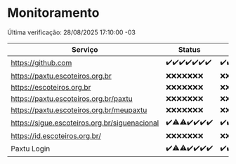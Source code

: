 # Monitoramento

Última verificação: 28/08/2025 17:10:00 -03

|Serviço|Status|Últimas 24h|
|---|---|---|
|https://github.com|<span title="2025-08-21: OK=23">✔️</span><span title="2025-08-22: OK=23">✔️</span><span title="2025-08-23: OK=23">✔️</span><span title="2025-08-24: OK=23">✔️</span><span title="2025-08-25: OK=23">✔️</span><span title="2025-08-26: OK=23">✔️</span><span title="2025-08-27: OK=19">✔️</span>|<span title="27/08/2025 17:10:00 -03 : 200">✔️</span><span title="27/08/2025 18:08:00 -03 : 200">✔️</span><span title="27/08/2025 19:08:00 -03 : 200">✔️</span><span title="27/08/2025 20:08:00 -03 : 200">✔️</span><span title="27/08/2025 21:44:00 -03 : 200">✔️</span><span title="27/08/2025 23:19:00 -03 : 200">✔️</span><span title="28/08/2025 00:28:00 -03 : 200">✔️</span><span title="28/08/2025 01:11:00 -03 : 200">✔️</span><span title="28/08/2025 02:09:00 -03 : 200">✔️</span><span title="28/08/2025 03:14:00 -03 : 200">✔️</span><span title="28/08/2025 04:09:00 -03 : 200">✔️</span><span title="28/08/2025 05:12:00 -03 : 200">✔️</span><span title="28/08/2025 06:10:00 -03 : 200">✔️</span><span title="28/08/2025 07:10:00 -03 : 200">✔️</span><span title="28/08/2025 08:08:00 -03 : 200">✔️</span><span title="28/08/2025 09:17:00 -03 : 200">✔️</span><span title="28/08/2025 10:21:00 -03 : 200">✔️</span><span title="28/08/2025 11:09:00 -03 : 200">✔️</span><span title="28/08/2025 12:09:00 -03 : 200">✔️</span><span title="28/08/2025 13:11:00 -03 : 200">✔️</span><span title="28/08/2025 14:08:00 -03 : 200">✔️</span><span title="28/08/2025 15:13:00 -03 : 200">✔️</span><span title="28/08/2025 16:07:00 -03 : 200">✔️</span><span title="28/08/2025 17:10:00 -03 : 200">✔️</span>|
|https://paxtu.escoteiros.org.br|<span title="2025-08-21: Falhas=23">❌</span><span title="2025-08-22: Falhas=23">❌</span><span title="2025-08-23: Falhas=23">❌</span><span title="2025-08-24: Falhas=23">❌</span><span title="2025-08-25: Falhas=23">❌</span><span title="2025-08-26: Falhas=23">❌</span><span title="2025-08-27: Falhas=19">❌</span>|<span title="27/08/2025 17:10:00 -03 : 403">❌</span><span title="27/08/2025 18:08:00 -03 : 403">❌</span><span title="27/08/2025 19:08:00 -03 : 403">❌</span><span title="27/08/2025 20:08:00 -03 : 403">❌</span><span title="27/08/2025 21:44:00 -03 : 403">❌</span><span title="27/08/2025 23:19:00 -03 : 403">❌</span><span title="28/08/2025 00:28:00 -03 : 403">❌</span><span title="28/08/2025 01:11:00 -03 : 403">❌</span><span title="28/08/2025 02:09:00 -03 : 403">❌</span><span title="28/08/2025 03:14:00 -03 : 403">❌</span><span title="28/08/2025 04:09:00 -03 : 403">❌</span><span title="28/08/2025 05:12:00 -03 : 403">❌</span><span title="28/08/2025 06:10:00 -03 : 403">❌</span><span title="28/08/2025 07:10:00 -03 : 403">❌</span><span title="28/08/2025 08:08:00 -03 : 403">❌</span><span title="28/08/2025 09:17:00 -03 : 403">❌</span><span title="28/08/2025 10:21:00 -03 : 403">❌</span><span title="28/08/2025 11:09:00 -03 : 403">❌</span><span title="28/08/2025 12:09:00 -03 : 403">❌</span><span title="28/08/2025 13:11:00 -03 : 403">❌</span><span title="28/08/2025 14:08:00 -03 : 403">❌</span><span title="28/08/2025 15:13:00 -03 : 403">❌</span><span title="28/08/2025 16:07:00 -03 : 403">❌</span><span title="28/08/2025 17:10:00 -03 : 403">❌</span>|
|https://escoteiros.org.br|<span title="2025-08-21: Falhas=23">❌</span><span title="2025-08-22: Falhas=23">❌</span><span title="2025-08-23: Falhas=23">❌</span><span title="2025-08-24: Falhas=23">❌</span><span title="2025-08-25: Falhas=23">❌</span><span title="2025-08-26: Falhas=23">❌</span><span title="2025-08-27: Falhas=19">❌</span>|<span title="27/08/2025 17:10:00 -03 : 403">❌</span><span title="27/08/2025 18:08:00 -03 : 403">❌</span><span title="27/08/2025 19:08:00 -03 : 403">❌</span><span title="27/08/2025 20:08:00 -03 : 403">❌</span><span title="27/08/2025 21:44:00 -03 : 403">❌</span><span title="27/08/2025 23:19:00 -03 : 403">❌</span><span title="28/08/2025 00:28:00 -03 : 403">❌</span><span title="28/08/2025 01:11:00 -03 : 403">❌</span><span title="28/08/2025 02:09:00 -03 : 403">❌</span><span title="28/08/2025 03:14:00 -03 : 403">❌</span><span title="28/08/2025 04:09:00 -03 : 403">❌</span><span title="28/08/2025 05:12:00 -03 : 403">❌</span><span title="28/08/2025 06:10:00 -03 : 403">❌</span><span title="28/08/2025 07:10:00 -03 : 403">❌</span><span title="28/08/2025 08:08:00 -03 : 403">❌</span><span title="28/08/2025 09:17:00 -03 : 403">❌</span><span title="28/08/2025 10:21:00 -03 : 403">❌</span><span title="28/08/2025 11:09:00 -03 : 403">❌</span><span title="28/08/2025 12:09:00 -03 : 403">❌</span><span title="28/08/2025 13:11:00 -03 : 403">❌</span><span title="28/08/2025 14:08:00 -03 : 403">❌</span><span title="28/08/2025 15:13:00 -03 : 403">❌</span><span title="28/08/2025 16:07:00 -03 : 403">❌</span><span title="28/08/2025 17:10:00 -03 : 403">❌</span>|
|https://paxtu.escoteiros.org.br/paxtu|<span title="2025-08-21: Falhas=23">❌</span><span title="2025-08-22: Falhas=23">❌</span><span title="2025-08-23: Falhas=23">❌</span><span title="2025-08-24: Falhas=23">❌</span><span title="2025-08-25: Falhas=23">❌</span><span title="2025-08-26: Falhas=23">❌</span><span title="2025-08-27: Falhas=19">❌</span>|<span title="27/08/2025 17:10:00 -03 : 403">❌</span><span title="27/08/2025 18:08:00 -03 : 403">❌</span><span title="27/08/2025 19:08:00 -03 : 403">❌</span><span title="27/08/2025 20:08:00 -03 : 403">❌</span><span title="27/08/2025 21:44:00 -03 : 403">❌</span><span title="27/08/2025 23:19:00 -03 : 403">❌</span><span title="28/08/2025 00:28:00 -03 : 403">❌</span><span title="28/08/2025 01:11:00 -03 : 403">❌</span><span title="28/08/2025 02:09:00 -03 : 403">❌</span><span title="28/08/2025 03:14:00 -03 : 403">❌</span><span title="28/08/2025 04:09:00 -03 : 403">❌</span><span title="28/08/2025 05:12:00 -03 : 403">❌</span><span title="28/08/2025 06:10:00 -03 : 403">❌</span><span title="28/08/2025 07:10:00 -03 : 403">❌</span><span title="28/08/2025 08:08:00 -03 : 403">❌</span><span title="28/08/2025 09:17:00 -03 : 403">❌</span><span title="28/08/2025 10:21:00 -03 : 403">❌</span><span title="28/08/2025 11:09:00 -03 : 403">❌</span><span title="28/08/2025 12:09:00 -03 : 403">❌</span><span title="28/08/2025 13:11:00 -03 : 403">❌</span><span title="28/08/2025 14:08:00 -03 : 403">❌</span><span title="28/08/2025 15:13:00 -03 : 403">❌</span><span title="28/08/2025 16:07:00 -03 : 403">❌</span><span title="28/08/2025 17:10:00 -03 : 403">❌</span>|
|https://paxtu.escoteiros.org.br/meupaxtu|<span title="2025-08-21: Falhas=23">❌</span><span title="2025-08-22: Falhas=23">❌</span><span title="2025-08-23: Falhas=23">❌</span><span title="2025-08-24: Falhas=23">❌</span><span title="2025-08-25: Falhas=23">❌</span><span title="2025-08-26: Falhas=23">❌</span><span title="2025-08-27: Falhas=19">❌</span>|<span title="27/08/2025 17:10:00 -03 : 403">❌</span><span title="27/08/2025 18:08:00 -03 : 403">❌</span><span title="27/08/2025 19:08:00 -03 : 403">❌</span><span title="27/08/2025 20:08:00 -03 : 403">❌</span><span title="27/08/2025 21:44:00 -03 : 403">❌</span><span title="27/08/2025 23:19:00 -03 : 403">❌</span><span title="28/08/2025 00:28:00 -03 : 403">❌</span><span title="28/08/2025 01:11:00 -03 : 403">❌</span><span title="28/08/2025 02:09:00 -03 : 403">❌</span><span title="28/08/2025 03:14:00 -03 : 403">❌</span><span title="28/08/2025 04:09:00 -03 : 403">❌</span><span title="28/08/2025 05:12:00 -03 : 403">❌</span><span title="28/08/2025 06:10:00 -03 : 403">❌</span><span title="28/08/2025 07:10:00 -03 : 403">❌</span><span title="28/08/2025 08:08:00 -03 : 403">❌</span><span title="28/08/2025 09:17:00 -03 : 403">❌</span><span title="28/08/2025 10:21:00 -03 : 403">❌</span><span title="28/08/2025 11:09:00 -03 : 403">❌</span><span title="28/08/2025 12:09:00 -03 : 403">❌</span><span title="28/08/2025 13:11:00 -03 : 403">❌</span><span title="28/08/2025 14:08:00 -03 : 403">❌</span><span title="28/08/2025 15:13:00 -03 : 403">❌</span><span title="28/08/2025 16:07:00 -03 : 403">❌</span><span title="28/08/2025 17:10:00 -03 : 403">❌</span>|
|https://sigue.escoteiros.org.br/siguenacional|<span title="2025-08-21: OK=23">✔️</span><span title="2025-08-22: OK=22, Falhas=1">⚠️</span><span title="2025-08-23: OK=21, Falhas=2">⚠️</span><span title="2025-08-24: OK=23">✔️</span><span title="2025-08-25: OK=23">✔️</span><span title="2025-08-26: OK=23">✔️</span><span title="2025-08-27: OK=19">✔️</span>|<span title="27/08/2025 17:10:00 -03 : 200">✔️</span><span title="27/08/2025 18:08:00 -03 : 200">✔️</span><span title="27/08/2025 19:08:00 -03 : 200">✔️</span><span title="27/08/2025 20:08:00 -03 : 200">✔️</span><span title="27/08/2025 21:44:00 -03 : 200">✔️</span><span title="27/08/2025 23:19:00 -03 : 200">✔️</span><span title="28/08/2025 00:28:00 -03 : 200">✔️</span><span title="28/08/2025 01:11:00 -03 : 200">✔️</span><span title="28/08/2025 02:09:00 -03 : 200">✔️</span><span title="28/08/2025 03:14:00 -03 : 200">✔️</span><span title="28/08/2025 04:09:00 -03 : 200">✔️</span><span title="28/08/2025 05:12:00 -03 : 200">✔️</span><span title="28/08/2025 06:10:00 -03 : 200">✔️</span><span title="28/08/2025 07:10:00 -03 : 200">✔️</span><span title="28/08/2025 08:08:00 -03 : 200">✔️</span><span title="28/08/2025 09:17:00 -03 : 200">✔️</span><span title="28/08/2025 10:21:00 -03 : 200">✔️</span><span title="28/08/2025 11:09:00 -03 : 200">✔️</span><span title="28/08/2025 12:09:00 -03 : 200">✔️</span><span title="28/08/2025 13:11:00 -03 : 200">✔️</span><span title="28/08/2025 14:08:00 -03 : 200">✔️</span><span title="28/08/2025 15:13:00 -03 : 200">✔️</span><span title="28/08/2025 16:07:00 -03 : 200">✔️</span><span title="28/08/2025 17:10:00 -03 : 200">✔️</span>|
|https://id.escoteiros.org.br/|<span title="2025-08-21: Falhas=23">❌</span><span title="2025-08-22: Falhas=23">❌</span><span title="2025-08-23: Falhas=23">❌</span><span title="2025-08-24: Falhas=23">❌</span><span title="2025-08-25: Falhas=23">❌</span><span title="2025-08-26: Falhas=23">❌</span><span title="2025-08-27: Falhas=19">❌</span>|<span title="27/08/2025 17:10:00 -03 : 403">❌</span><span title="27/08/2025 18:08:00 -03 : 403">❌</span><span title="27/08/2025 19:08:00 -03 : 403">❌</span><span title="27/08/2025 20:08:00 -03 : 403">❌</span><span title="27/08/2025 21:44:00 -03 : 403">❌</span><span title="27/08/2025 23:19:00 -03 : 403">❌</span><span title="28/08/2025 00:28:00 -03 : 403">❌</span><span title="28/08/2025 01:11:00 -03 : 403">❌</span><span title="28/08/2025 02:09:00 -03 : 403">❌</span><span title="28/08/2025 03:14:00 -03 : 403">❌</span><span title="28/08/2025 04:09:00 -03 : 403">❌</span><span title="28/08/2025 05:12:00 -03 : 403">❌</span><span title="28/08/2025 06:10:00 -03 : 403">❌</span><span title="28/08/2025 07:10:00 -03 : 403">❌</span><span title="28/08/2025 08:08:00 -03 : 403">❌</span><span title="28/08/2025 09:17:00 -03 : 403">❌</span><span title="28/08/2025 10:21:00 -03 : 403">❌</span><span title="28/08/2025 11:09:00 -03 : 403">❌</span><span title="28/08/2025 12:09:00 -03 : 403">❌</span><span title="28/08/2025 13:11:00 -03 : 403">❌</span><span title="28/08/2025 14:08:00 -03 : 403">❌</span><span title="28/08/2025 15:13:00 -03 : 403">❌</span><span title="28/08/2025 16:07:00 -03 : 403">❌</span><span title="28/08/2025 17:10:00 -03 : 403">❌</span>|
|Paxtu Login|<span title="2025-08-21: OK=23">✔️</span><span title="2025-08-22: OK=22, Falhas=1">⚠️</span><span title="2025-08-23: OK=22, Falhas=1">⚠️</span><span title="2025-08-24: OK=23">✔️</span><span title="2025-08-25: OK=23">✔️</span><span title="2025-08-26: OK=23">✔️</span><span title="2025-08-27: OK=19">✔️</span>|<span title="27/08/2025 17:10:00 -03 : 200">✔️</span><span title="27/08/2025 18:08:00 -03 : 200">✔️</span><span title="27/08/2025 19:08:00 -03 : 200">✔️</span><span title="27/08/2025 20:08:00 -03 : 200">✔️</span><span title="27/08/2025 21:44:00 -03 : 200">✔️</span><span title="27/08/2025 23:19:00 -03 : 200">✔️</span><span title="28/08/2025 00:28:00 -03 : 200">✔️</span><span title="28/08/2025 01:11:00 -03 : 200">✔️</span><span title="28/08/2025 02:09:00 -03 : 200">✔️</span><span title="28/08/2025 03:14:00 -03 : 200">✔️</span><span title="28/08/2025 04:09:00 -03 : 200">✔️</span><span title="28/08/2025 05:12:00 -03 : 200">✔️</span><span title="28/08/2025 06:10:00 -03 : 200">✔️</span><span title="28/08/2025 07:10:00 -03 : 200">✔️</span><span title="28/08/2025 08:08:00 -03 : 200">✔️</span><span title="28/08/2025 09:17:00 -03 : 200">✔️</span><span title="28/08/2025 10:21:00 -03 : 200">✔️</span><span title="28/08/2025 11:09:00 -03 : 200">✔️</span><span title="28/08/2025 12:09:00 -03 : 200">✔️</span><span title="28/08/2025 13:11:00 -03 : 200">✔️</span><span title="28/08/2025 14:08:00 -03 : 200">✔️</span><span title="28/08/2025 15:13:00 -03 : 200">✔️</span><span title="28/08/2025 16:07:00 -03 : 200">✔️</span><span title="28/08/2025 17:10:00 -03 : 200">✔️</span>|
